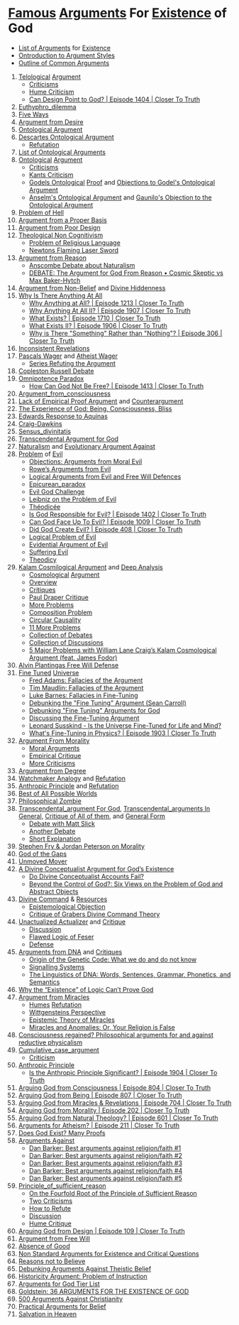 # [Famous](https://en.wikipedia.org/wiki/Existence_of_God) [Arguments](https://en.wikipedia.org/wiki/Category:Arguments_against_the_existence_of_God) For [Existence](https://en.wikipedia.org/wiki/Category:Arguments_for_the_existence_of_God) of God

- [List of Arguments](https://religions.wiki/index.php/Category:Arguments_for_the_existence_of_God) for [Existence](https://rationalwiki.org/wiki/Category:Existence_of_gods)
- [Ontroduction to Argument Styles](https://courses.lumenlearning.com/sanjacinto-philosophy/chapter/arguments-for-the-existence-of-god-overview/)
- [Outline of Common Arguments](https://www.newworldencyclopedia.org/entry/God,_Arguments_for_the_Existence_of)

1. [Telological](https://plato.stanford.edu/entries/teleological-arguments/) [Argument](https://en.wikipedia.org/wiki/Teleological_argument)
	* [Criticisms](https://courses.lumenlearning.com/sanjacinto-philosophy/chapter/teleological-argument-criticisms/)
	* [Hume Criticism](https://www.youtube.com/watch?v=g39SOnVM1tw)
	* [Can Design Point to God? | Episode 1404 | Closer To Truth](https://www.youtube.com/watch?v=8uQofwylkGs)
2. [Euthyphro_dilemma](https://en.wikipedia.org/wiki/Euthyphro_dilemma)
3. [Five Ways](https://en.wikipedia.org/wiki/Five_Ways_(Aquinas))
4. [Argument from Desire](https://en.wikipedia.org/wiki/Argument_from_desire)
5. [Ontological Argument](https://en.wikipedia.org/wiki/Ontological_argument)
6. [Descartes Ontological Argument](https://plato.stanford.edu/entries/descartes-ontological/)
	* [Refutation](https://www.youtube.com/watch?v=E6yH0QgwR6Q&list=PLMDve3WeC9qDVtghNJivv3iHvq-Lo-Mjq&index=6)
7. [List of Ontological Arguments](https://plato.stanford.edu/entries/ontological-arguments/)
8. [Ontological](https://divinityphilosophy.net/2020/09/29/st-anselm-succeeded-in-demonstrating-gods-existence-from-reason-alone-discuss-40/) [Argument](https://www.thetablet.co.uk/student-zone/philosophy-of-religion/ontological/kant) 
	* [Criticisms](https://courses.lumenlearning.com/sanjacinto-philosophy/chapter/ontological-argument-criticisms/)
	* [Kants Criticism](http://www.scandalon.co.uk/philosophy/ontological_kant.htm)
	* [Godels Ontological](https://www.youtube.com/watch?v=LS3S2FNqxV4) [Proof](https://en.wikipedia.org/wiki/G%C3%B6del%27s_ontological_proof) and [Objections to Godel's Ontological Argument](https://www.youtube.com/watch?v=XfXAs66GW70&t=136s)
	* [Anselm's Ontological Argument](https://www.youtube.com/watch?v=CP5Lgj9_oj8) and [Gaunilo's Objection to the Ontological Argument](https://www.youtube.com/watch?v=20ZYq8ux0pw)
9.  [Problem of Hell](https://en.wikipedia.org/wiki/Problem_of_Hell)
10. [Argument from a Proper Basis](https://en.wikipedia.org/wiki/Argument_from_a_proper_basis)
11. [Argument from Poor Design](https://en.wikipedia.org/wiki/Argument_from_poor_design)
12. [Theological Non Cognitivism](https://en.wikipedia.org/wiki/Theological_noncognitivism)
	* [Problem of Religious Language](https://en.wikipedia.org/wiki/Problem_of_religious_language)
	* [Newtons Flaming Laser Sword](https://en.wikipedia.org/wiki/Mike_Alder#Newton's_Flaming_Laser_Sword)
13. [Argument from Reason](https://en.wikipedia.org/wiki/Argument_from_reason)
	* [Anscombe Debate about Naturalism](https://en.wikipedia.org/wiki/G._E._M._Anscombe)
	* [DEBATE: The Argument for God From Reason • Cosmic Skeptic vs Max Baker-Hytch](https://www.youtube.com/watch?v=kI)
14. [Argument from Non-Belief](https://en.wikipedia.org/wiki/Argument_from_nonbelief) and [Divine Hiddenness](https://plato.stanford.edu/entries/divine-hiddenness/)
15. [Why Is There Anything At All](https://en.wikipedia.org/wiki/Why_there_is_anything_at_all)
	* [Why Anything at All? | Episode 1213 | Closer To Truth](https://www.youtube.com/watch?v=tgU49k1d7TE)
	* [Why Anything At All II? | Episode 1907 | Closer To Truth](https://www.youtube.com/watch?v=jfrZqktvxQU)
	* [What Exists? | Episode 1710 | Closer To Truth](https://www.youtube.com/watch?v=z5qtyOwsiEk)
	* [What Exists II? | Episode 1906 | Closer To Truth](https://www.youtube.com/watch?v=ovvnt3FuhBo)
	* [Why is There "Something" Rather than "Nothing"? | Episode 306 | Closer To Truth](https://www.youtube.com/watch?v=cfmewf2DoKU)
16. [Inconsistent Revelations](https://en.wikipedia.org/wiki/Argument_from_inconsistent_revelations)
17. [Pascals Wager](https://en.wikipedia.org/wiki/Pascal%27s_wager) and [Atheist Wager](https://en.wikipedia.org/wiki/Atheist%27s_Wager)
	* [Series Refuting the Argument](https://www.youtube.com/watch?v=M4Dm1HWJhoo&list=PLMd8xj-C1CsNqG4gRbUZqqlUuGH-QVS8B)
18. [Copleston Russell Debate](https://en.wikipedia.org/wiki/Copleston%E2%80%93Russell_debate)
19. [Omnipotence Paradox](https://en.wikipedia.org/wiki/Omnipotence_paradox)
	* [How Can God Not Be Free? | Episode 1413 | Closer To Truth](https://www.youtube.com/watch?v=jrHgHnrQLGw)
20. [Argument_from_consciousness](https://en.wikipedia.org/wiki/Argument_from_consciousness)
21. [Lack of Empirical Proof Argument](http://christiancadre.blogspot.com/2019/03/why-there-is-no-empirical-proof-that.html) and [Counterargument](https://theskepticzone.blogspot.com/2016/10/hinmans-argument-from-god-corrolate.html)
22. [The Experience of God: Being, Consciousness, Bliss](https://whyevolutionistrue.com/2014/01/13/unequivocal-evidence-for-god-i-dont-think-so/)
23. [Edwards Response to Aquinas](https://bettystoneman.wordpress.com/2010/10/25/aquinas-cosmological-argument-and-edwards-responses/)
24. [Craig-Dawkins](https://www.oxfordstudent.com/2011/10/27/craig-strikes-back-at-genocide-smear/)
25. [Sensus_divinitatis](https://en.wikipedia.org/wiki/Sensus_divinitatis)
26. [Transcendental Argument for God](https://en.wikipedia.org/wiki/Transcendental_argument_for_the_existence_of_God)
27. [Naturalism](https://en.wikipedia.org/wiki/Naturalism_(philosophy)) and [Evolutionary Argument Against](https://en.wikipedia.org/wiki/Evolutionary_argument_against_naturalism)
28. [Problem](https://plato.stanford.edu/entries/evil/) of [Evil](https://en.wikipedia.org/wiki/Problem_of_evil)
	* [Objections: Arguments from Moral Evil](https://philpapers.org/archive/OPPAFM.pdf)
	* [Rowe’s Arguments from Evil](https://philpapers.org/archive/OPPREA.pdf)
	* [Logical Arguments from Evil and Free Will Defences](https://philpapers.org/archive/OPPLPO.pdf)
	* [Epicurean_paradox](https://en.wikipedia.org/wiki/Epicurus#Epicurean_paradox)
	* [Evil God Challenge](https://en.wikipedia.org/wiki/Evil_God_challenge)
	* [Leibniz on the Problem of Evil](https://plato.stanford.edu/entries/leibniz-evil/)
	* [Théodicée](https://en.wikipedia.org/wiki/Th%C3%A9odic%C3%A9e)
	* [Is God Responsible for Evil? | Episode 1402 | Closer To Truth](https://www.youtube.com/watch?v=UDTwSiBlIhw)
	* [Can God Face Up To Evil? | Episode 1009 | Closer To Truth](https://www.youtube.com/watch?v=16Fz42sFAcg)
	* [Did God Create Evil? | Episode 408 | Closer To Truth](https://www.youtube.com/watch?v=gMoyHuUsKiY)
	* [Logical Problem of Evil](https://iep.utm.edu/evil-log/)
	* [Evidential Argument of Evil](https://iep.utm.edu/evil-evi/)
	* [Suffering Evil](https://www.amazon.com/Suffering-Belief-Anglo-American-Defense-Religion/dp/0820439754)
	* [Theodicy](https://en.wikipedia.org/wiki/Theodicy)
29. [Kalam Cosmilogical Argument](https://en.wikipedia.org/wiki/Kalam_cosmological_argument) and [Deep Analysis](https://useofreason.wordpress.com/)
	* [Cosmological](https://plato.stanford.edu/entries/cosmological-argument/) [Argument](https://en.wikipedia.org/wiki/Cosmological_argument)
	* [Overview](https://www.qcc.cuny.edu/socialsciences/ppecorino/intro_text/Chapter%203%20Religion/Cosmological.htm)
	* [Critiques](https://philosophicaldisquisitions.blogspot.com/2014/11/critiquing-kalam-cosmological-argument.html)
	* [Paul Draper Critique](https://hettingern.people.cofc.edu/Philosophy_of_Religion/Draper_Critique_of_Kalam_Argument.htm)
	* [More Problems](https://thegodlesstheist.com/2021/03/01/five-major-problems-with-william-lane-craigs-kalam-cosmological-argument/)
	* [Composition Problem](https://www.patheos.com/blogs/tippling/2017/04/26/kalam-cosmological-argument-fallacy-composition/)
	* [Circular Causality](https://www.patheos.com/blogs/tippling/2017/03/17/kalam-cosmological-argument-causality-circular-argument/)
	* [11 More Problems](https://crossexamined.org/11-objections-kalam-cosmological-argument/)
	* [Collection of Debates](https://www.youtube.com/watch?v=ZD92WaNjJF8&list=PL96Nl_XJhQEj6TzLq2gfRAOB3neFNe3Hm)
	* [Collection of Discussions](https://www.youtube.com/watch?v=ZTDbUE83JyI&list=PLxRhaLyXxXkZzH2YffI32ViTZ73Tu8jSR)
	* [5 Major Problems with William Lane Craig’s Kalam Cosmological Argument (feat. James Fodor)](https://www.youtube.com/watch?v=GC3o4GnKJFU)
30. [Alvin Plantingas Free Will Defense](https://en.wikipedia.org/wiki/Alvin_Plantinga%27s_free-will_defense)
31. [Fine Tuned](https://en.wikipedia.org/wiki/Fine-tuned_universe) [Universe](https://plato.stanford.edu/entries/fine-tuning/)
	* [Fred Adams: Fallacies of the Argument](https://www.youtube.com/watch?v=ccM0lB1qtOI&t=70s)
	* [Tim Maudlin: Fallacies of the Argument](https://www.youtube.com/watch?v=95rtxmvZsdc)
	* [Luke Barnes: Fallacies in Fine-Tuning](https://www.youtube.com/watch?v=09XvwcjMWCg)
	* [Debunking the "Fine Tuning" Argument (Sean Carroll)](https://www.youtube.com/watch?v=zR79HDEf9k8)
	* [Debunking "Fine Tuning" Arguments for God](https://www.youtube.com/watch?v=z1xWikoa6Dc)
	* [Discussing the Fine-Tuning Argument](https://www.youtube.com/watch?v=3WrBPCfg62M)
	* [Leonard Susskind - Is the Universe Fine-Tuned for Life and Mind?](https://www.youtube.com/watch?v=2cT4zZIHR3s)
	* [What's Fine-Tuning in Physics? | Episode 1903 | Closer To Truth](https://www.youtube.com/watch?v=UizIrcdSuuo)
32. [Argument From Morality](https://en.wikipedia.org/wiki/Argument_from_morality)
	* [Moral Arguments](https://plato.stanford.edu/entries/moral-arguments-god/)
	* [Empirical Critique](https://www.jstor.org/stable/1197397)
	* [More Criticisms](https://rationalwiki.org/wiki/Argument_from_morality)
33. [Argument from Degree](https://en.wikipedia.org/wiki/Argument_from_degree)
34. [Watchmaker Analogy](https://en.wikipedia.org/wiki/Watchmaker_analogy) and [Refutation](https://www.youtube.com/watch?v=PHmjHMbkOUM)
35. [Anthropic Principle](https://simple.wikipedia.org/wiki/Anthropic_principle) and [Refutation](https://www.str.org/w/why-the-puddle-analogy-fails-against-fine-tuning)
36. [Best of All Possible Worlds](https://en.wikipedia.org/wiki/Best_of_all_possible_worlds)
37. [Philosophical Zombie](https://en.wikipedia.org/wiki/Philosophical_zombie)
38. [Transcendental_argument For God](https://en.wikipedia.org/wiki/Transcendental_argument_for_the_existence_of_God), [Transcendental_arguments In General](https://plato.stanford.edu/entries/transcendental-arguments/), [Critique of All of them](https://philpapers.org/rec/STRTA), and [General Form](https://alexandergreenberg.github.io/pdfs/transcendental-arguments-lecture1.pdf)
	* [Debate with Matt Slick](https://www.youtube.com/watch?v=0ynBtakYh_E)
	* [Another Debate](https://www.youtube.com/watch?v=rb1mfKJU6bo)
	* [Short Explanation](https://www.youtube.com/watch?v=OrwzuXrlnxs)
39. [Stephen Fry & Jordan Peterson on Morality](https://www.youtube.com/watch?v=-0lD3krLcK0)
40. [God of the Gaps](https://en.wikipedia.org/wiki/God_of_the_gaps)
41. [Unmoved Mover](https://en.wikipedia.org/wiki/Unmoved_mover)
42. [A Divine Conceptualist Argument for God’s Existence](https://philosophicaleggs.com/185-a-divine-conceptualist-argument-for-gods-existence/)
	* [Do Divine Conceptualist Accounts Fail?](https://philpapers.org/rec/WELDDC)
	* [Beyond the Control of God?: Six Views on the Problem of God and Abstract Objects](https://ndpr.nd.edu/reviews/beyond-the-control-of-god-six-views-on-the-problem-of-god-and-abstract-objects/)
43. [Divine Command](https://en.wikipedia.org/wiki/Divine_command_theory) & [Resources](https://www.qcc.cuny.edu/socialsciences/ppecorino/ethics_text/chapter_7_deontological_theories_natural_law/divine_command_theory.htm)
	* [Epistemological Objection](https://philosophicaldisquisitions.blogspot.com/2014/11/the-epistemological-objection-to-divine.html)
	* [Critique of Grabers Divine Command Theory](https://www.jstor.org/stable/40017722)
44. [Unactualized Actualizer](https://lastedenblog.wordpress.com/2017/12/18/two-aristotelian-arguments-for-an-unactualized-actualizer/) and [Critique](https://www.richardcarrier.info/archives/13752)
	* [Discussion](https://www.reddit.com/r/DebateAnAtheist/comments/avkc7b/can_anyone_point_out_the_flaws_in_fesers/)
	* [Flawed Logic of Feser](http://theskepticalzone.com/wp/flawed-logic-and-bad-mereology-why-fesers-first-two-proofs-fail/)
	* [Defense](http://edwardfeser.blogspot.com/2021/07/schmid-on-aristotelian-proof.html)
45. [Arguments from DNA](https://www.biola.edu/blogs/biola-magazine/2010/can-dna-prove-the-existence-of-an-intelligent-desi) and [Critiques](https://www.youtube.com/watch?v=eJCmerK0DjQ)
	* [Origin of the Genetic Code: What we do and do not know](https://www.youtube.com/watch?v=8T3bN2k28_E)
	* [Signalling Systems](https://www.youtube.com/watch?v=bIO0lGYt5PY&list=PLbxzvFuujtptfx5GAw19gUM4FI19oEf0o)
	* [The Linguistics of DNA: Words, Sentences, Grammar, Phonetics, and Semantics](https://nyaspubs.onlinelibrary.wiley.com/doi/10.1111/j.1749-6632.1999.tb08916.x?fbclid=IwAR26nkd27TKhcb8XEoMIwDVofim5rKJ_QbAA9_rvFRip_nNrvDPf21ikIKU)
46. [Why the “Existence” of Logic Can’t Prove God](http://brianhuffling.com/2018/05/01/from-whence-does-logic-come-and-why-you-cant-use-it-to-prove-god/)
47. [Argument from Miracles](https://plato.stanford.edu/entries/miracles/)
	* [Humes](https://en.wikipedia.org/wiki/Of_Miracles) [Refutation](https://www3.nd.edu/~afreddos/courses/43811/hume-on-miracles.htm)
	* [Wittgensteins Perspective](https://iep.utm.edu/miracles/#H11)
	* [Epistemic Theory of Miracles](https://en.wikipedia.org/wiki/Epistemic_theory_of_miracles)
	* [Miracles and Anomalies: Or, Your Religion is False](https://entirelyuseless.com/2018/07/30/miracles-and-anomalies-or-your-religion-is-false/)
48. [Consciousness regained? Philosophical arguments for and against reductive physicalism](https://www.ncbi.nlm.nih.gov/pmc/articles/PMC3341650/)
49. [Cumulative_case_argument](https://religions.wiki/index.php/Cumulative_case_argument)
	* [Criticism](http://stephenlaw.blogspot.com/2017/05/a-cumulative-case-for-existence-of-god.html)
50. [Anthropic Principle](https://en.wikipedia.org/wiki/Anthropic_principle)
	* [Is the Anthropic Principle Significant? | Episode 1904 | Closer To Truth](https://www.youtube.com/watch?v=NMV9t-3rFNs)
51. [Arguing God from Consciousness | Episode 804 | Closer To Truth](https://www.youtube.com/watch?v=GdDhssz94EI)
52. [Arguing God from Being | Episode 807 | Closer To Truth](https://www.youtube.com/watch?v=sP5KaFyem_Q)
53. [Arguing God from Miracles & Revelations | Episode 704 | Closer To Truth](https://www.youtube.com/watch?v=dmButXMCrZ4)
54. [Arguing God from Morality | Episode 202 | Closer To Truth](https://www.youtube.com/watch?v=h9F-CaquPTc)
55. [Arguing God from Natural Theology? | Episode 601 | Closer To Truth](https://www.youtube.com/watch?v=VzJp-Y0WBYY)
56. [Arguments for Atheism? | Episode 211 | Closer To Truth](https://www.youtube.com/watch?v=eOi6xL93tBU)
57. [Does God Exist? Many Proofs](https://www.youtube.com/watch?v=GuRU-daTboM&list=PLpdBEstCHhmWj2Z45up6-XYzqqeqMMZMm)
58. [Arguments Against](https://www.youtube.com/c/TheWonderfulTruth/videos)
	* [Dan Barker: Best arguments against religion/faith #1](https://www.youtube.com/watch?v=p0g7wzl097Q)
	* [Dan Barker: Best arguments against religion/faith #2](https://www.youtube.com/watch?v=XUYuWvMp9II)
	* [Dan Barker: Best arguments against religion/faith #3](https://www.youtube.com/watch?v=WRv2zTfC_pA)
	* [Dan Barker: Best arguments against religion/faith #4](https://www.youtube.com/watch?v=NKoaDrJCIQo)
	* [Dan Barker: Best arguments against religion/faith #5](https://www.youtube.com/watch?v=_PYCzIxvLHI)
59. [Principle_of_sufficient_reason](https://en.wikipedia.org/wiki/Principle_of_sufficient_reason)
	* [On the Fourfold Root of the Principle of Sufficient Reason](https://en.wikipedia.org/wiki/On_the_Fourfold_Root_of_the_Principle_of_Sufficient_Reason)
	* [Two Criticisms](https://www.jstor.org/stable/40021074)
	* [How to Refute](http://cogprints.org/390/1/psrcogprt.htm)
	* [Discussion](https://philosophy.stackexchange.com/questions/1701/is-there-a-cogent-argument-against-the-principle-of-sufficient-reason)
	* [Hume Critique](https://plato.stanford.edu/entries/sufficient-reason/#PSREighCentPhilGermIdea)
60. [Arguing God from Design | Episode 109 | Closer To Truth](https://www.youtube.com/watch?v=gTuIoiDm7Rw)
61. [Argument from Free Will](https://en.wikipedia.org/wiki/Argument_from_free_will)
62. [Absence of Good](https://en.wikipedia.org/wiki/Absence_of_good)
63. [Non Standard Arguments for Existence and Critical Questions](https://press.rebus.community/intro-to-phil-of-religion/chapter/non-standard-arguments-for-gods-existence/)
64. [Reasons not to Believe](https://press.rebus.community/intro-to-phil-of-religion/chapter/reasons-not-to-believe/)
65. [Debunking Arguments Against Theistic Belief](https://press.rebus.community/intro-to-phil-of-religion/chapter/debunking-arguments-against-theistic-belief/)
66. [Historicity Argument: Problem of Instruction](https://www.youtube.com/watch?v=w5aZXXx3E6U)
67. [Arguments for God Tier List](https://www.youtube.com/watch?v=cpC8WtufJbo)
68. [Goldstein: 36 ARGUMENTS FOR THE EXISTENCE OF GOD](https://www.edge.org/conversation/rebecca_newberger_goldstein-36-arguments-for-the-existence-of-god)
69. [500 Arguments Against Christianity](https://www.youtube.com/watch?v=Anc_puK9arE)
70. [Practical Arguments for Belief](https://plato.stanford.edu/entries/pragmatic-belief-god/)
71. [Salvation in Heaven](https://www.ajol.info/index.php/pp/article/view/29480)
